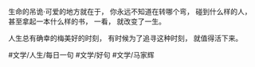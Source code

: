 生命的吊诡·可爱的地方就在于，
你永远不知道在转哪个弯，
碰到什么样的人，
甚至拿起一本什么样的书，
一看，
就改变了一生。

人生总有确幸的梅美好的时刻，
有时候为了追寻这种时刻，
就值得活下来。

#文学/人生/每日一句 #文学/好句 #文学/马家辉